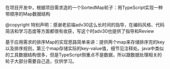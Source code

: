 在项目开发中，根据项目需求造的一个SortedMap轮子：用TypeScript实现一种带顺序的Map数据结构

@copyright 特别声明：感谢老前端adv30这么长时间的指导，在编码风格、代码简洁和学习态度等方面都很有收获，写这个时adv30也提供了指导和Review

基于应用需求的排序Map的实现思路简单来讲：提供两个map来存储排序完的key以及排序规则，第三个map存储实际的key-value值，细节见注释处。java中类似的工具数据结构很多，但是TypeScript侧重点不是数据，所以跟数据处理相关的轮子大部分需要自己造，仅供学习。
